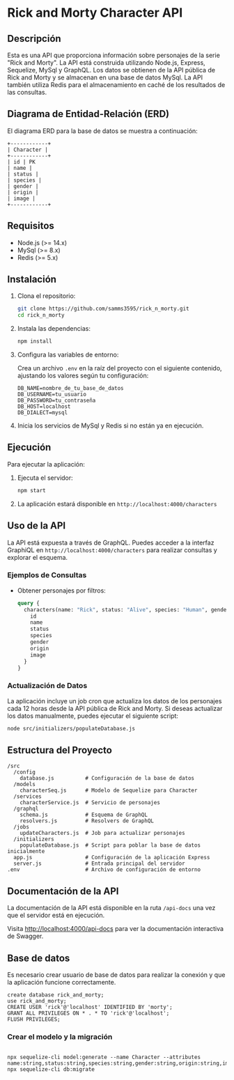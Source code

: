 # Rick and Morty Character API

## Descripción

Esta es una API que proporciona información sobre personajes de la serie "Rick and Morty". La API está construida utilizando Node.js, Express, Sequelize, MySql y GraphQL. Los datos se obtienen de la API pública de Rick and Morty y se almacenan en una base de datos MySql. La API también utiliza Redis para el almacenamiento en caché de los resultados de las consultas.

## Diagrama de Entidad-Relación (ERD)

El diagrama ERD para la base de datos se muestra a continuación:

```
+------------+
| Character |
+------------+
| id | PK
| name |
| status |
| species |
| gender |
| origin |
| image |
+------------+
```


## Requisitos

- Node.js (>= 14.x)
- MySql (>= 8.x)
- Redis (>= 5.x)

## Instalación

1. Clona el repositorio:

    ```bash
    git clone https://github.com/samms3595/rick_n_morty.git
    cd rick_n_morty
    ```

2. Instala las dependencias:

    ```bash
    npm install
    ```

3. Configura las variables de entorno:

    Crea un archivo `.env` en la raíz del proyecto con el siguiente contenido, ajustando los valores según tu configuración:

    ```env
    DB_NAME=nombre_de_tu_base_de_datos
    DB_USERNAME=tu_usuario
    DB_PASSWORD=tu_contraseña
    DB_HOST=localhost
    DB_DIALECT=mysql
    ```

4. Inicia los servicios de MySql y Redis si no están ya en ejecución.

## Ejecución

Para ejecutar la aplicación:

1. Ejecuta el servidor:

    ```bash
    npm start
    ```

2. La aplicación estará disponible en `http://localhost:4000/characters`

## Uso de la API

La API está expuesta a través de GraphQL. Puedes acceder a la interfaz GraphiQL en `http://localhost:4000/characters` para realizar consultas y explorar el esquema.

### Ejemplos de Consultas

- Obtener personajes por filtros:

    ```graphql
    query {
      characters(name: "Rick", status: "Alive", species: "Human", gender: "Male", origin: "Earth") {
        id
        name
        status
        species
        gender
        origin
        image
      }
    }
    ```

### Actualización de Datos

La aplicación incluye un job cron que actualiza los datos de los personajes cada 12 horas desde la API pública de Rick and Morty. Si deseas actualizar los datos manualmente, puedes ejecutar el siguiente script:

```bash
node src/initializers/populateDatabase.js
```

## Estructura del Proyecto

```
/src
  /config
    database.js          # Configuración de la base de datos
  /models
    characterSeq.js      # Modelo de Sequelize para Character
  /services
    characterService.js  # Servicio de personajes
  /graphql
    schema.js            # Esquema de GraphQL
    resolvers.js         # Resolvers de GraphQL
  /jobs
    updateCharacters.js  # Job para actualizar personajes
  /initializers
    populateDatabase.js  # Script para poblar la base de datos inicialmente
  app.js                 # Configuración de la aplicación Express
  server.js              # Entrada principal del servidor
.env                     # Archivo de configuración de entorno
```
## Documentación de la API

La documentación de la API está disponible en la ruta `/api-docs` una vez que el servidor está en ejecución.

Visita [http://localhost:4000/api-docs](http://localhost:4000/api-docs) para ver la documentación interactiva de Swagger.

## Base de datos

Es necesario crear usuario de base de datos para realizar la conexión y que la aplicación funcione correctamente.

```
create database rick_and_morty;
use rick_and_morty;
CREATE USER 'rick'@'localhost' IDENTIFIED BY 'morty';
GRANT ALL PRIVILEGES ON * . * TO 'rick'@'localhost';
FLUSH PRIVILEGES;
```

### Crear el modelo y la migración
```

npx sequelize-cli model:generate --name Character --attributes name:string,status:string,species:string,gender:string,origin:string,image:string
npx sequelize-cli db:migrate
```
